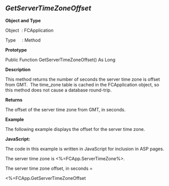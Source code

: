 _GetServerTimeZoneOffset_
-------------------------

**Object and Type**

Object  : FCApplication

Type     : Method

**Prototype**

Public Function GetServerTimeZoneOffset() As Long

**Description**

This method returns the number of seconds the server time zone is offset from GMT.  The time_zone table is cached in the FCApplication object, so this method does not cause a database round-trip.

**Returns**

The offset of the server time zone from GMT, in seconds.

**Example**

The following example displays the offset for the server time zone.

**JavaScript:**

The code in this example is written in JavaScript for inclusion in ASP pages.

The server time zone is <%=FCApp.ServerTimeZone%>.

The server time zone offset, in seconds =

<%=FCApp.GetServerTimeZoneOffset